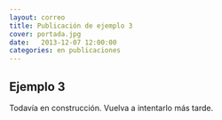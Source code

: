 ```yaml
---
layout: correo
title: Publicación de ejemplo 3
cover: portada.jpg
date:   2013-12-07 12:00:00
categories: en publicaciones
---
```


## Ejemplo 3

Todavía en construcción. Vuelva a intentarlo más tarde.
